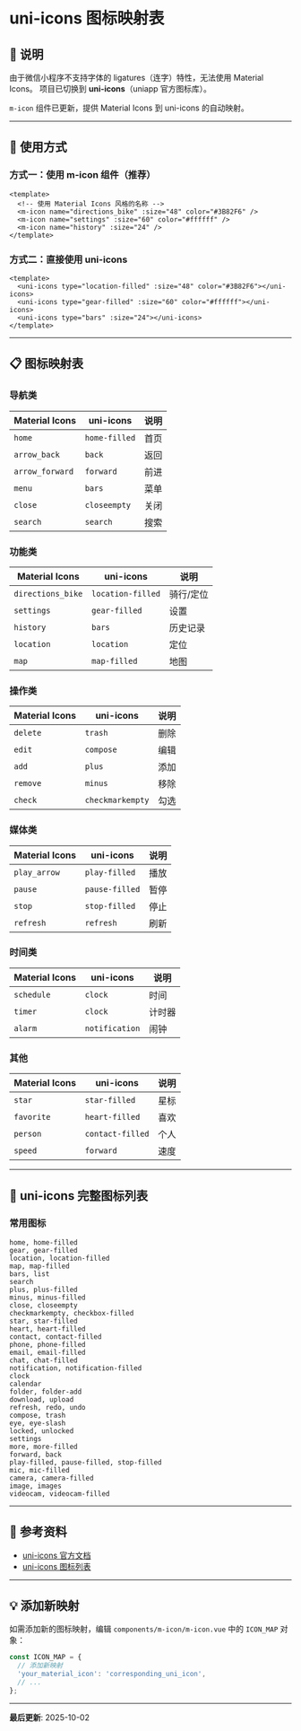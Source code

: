 # uni-icons 图标映射表

## 📝 说明

由于微信小程序不支持字体的 ligatures（连字）特性，无法使用 Material Icons。
项目已切换到 **uni-icons**（uniapp 官方图标库）。

`m-icon` 组件已更新，提供 Material Icons 到 uni-icons 的自动映射。

---

## 🎯 使用方式

### 方式一：使用 m-icon 组件（推荐）

```vue
<template>
  <!-- 使用 Material Icons 风格的名称 -->
  <m-icon name="directions_bike" :size="48" color="#3B82F6" />
  <m-icon name="settings" :size="60" color="#ffffff" />
  <m-icon name="history" :size="24" />
</template>
```

### 方式二：直接使用 uni-icons

```vue
<template>
  <uni-icons type="location-filled" :size="48" color="#3B82F6"></uni-icons>
  <uni-icons type="gear-filled" :size="60" color="#ffffff"></uni-icons>
  <uni-icons type="bars" :size="24"></uni-icons>
</template>
```

---

## 📋 图标映射表

### 导航类

| Material Icons | uni-icons | 说明 |
|---------------|-----------|------|
| `home` | `home-filled` | 首页 |
| `arrow_back` | `back` | 返回 |
| `arrow_forward` | `forward` | 前进 |
| `menu` | `bars` | 菜单 |
| `close` | `closeempty` | 关闭 |
| `search` | `search` | 搜索 |

### 功能类

| Material Icons | uni-icons | 说明 |
|---------------|-----------|------|
| `directions_bike` | `location-filled` | 骑行/定位 |
| `settings` | `gear-filled` | 设置 |
| `history` | `bars` | 历史记录 |
| `location` | `location` | 定位 |
| `map` | `map-filled` | 地图 |

### 操作类

| Material Icons | uni-icons | 说明 |
|---------------|-----------|------|
| `delete` | `trash` | 删除 |
| `edit` | `compose` | 编辑 |
| `add` | `plus` | 添加 |
| `remove` | `minus` | 移除 |
| `check` | `checkmarkempty` | 勾选 |

### 媒体类

| Material Icons | uni-icons | 说明 |
|---------------|-----------|------|
| `play_arrow` | `play-filled` | 播放 |
| `pause` | `pause-filled` | 暂停 |
| `stop` | `stop-filled` | 停止 |
| `refresh` | `refresh` | 刷新 |

### 时间类

| Material Icons | uni-icons | 说明 |
|---------------|-----------|------|
| `schedule` | `clock` | 时间 |
| `timer` | `clock` | 计时器 |
| `alarm` | `notification` | 闹钟 |

### 其他

| Material Icons | uni-icons | 说明 |
|---------------|-----------|------|
| `star` | `star-filled` | 星标 |
| `favorite` | `heart-filled` | 喜欢 |
| `person` | `contact-filled` | 个人 |
| `speed` | `forward` | 速度 |

---

## 🎨 uni-icons 完整图标列表

### 常用图标

```
home, home-filled
gear, gear-filled
location, location-filled
map, map-filled
bars, list
search
plus, plus-filled
minus, minus-filled
close, closeempty
checkmarkempty, checkbox-filled
star, star-filled
heart, heart-filled
contact, contact-filled
phone, phone-filled
email, email-filled
chat, chat-filled
notification, notification-filled
clock
calendar
folder, folder-add
download, upload
refresh, redo, undo
compose, trash
eye, eye-slash
locked, unlocked
settings
more, more-filled
forward, back
play-filled, pause-filled, stop-filled
mic, mic-filled
camera, camera-filled
image, images
videocam, videocam-filled
```

---

## 📖 参考资料

- [uni-icons 官方文档](https://uniapp.dcloud.net.cn/component/uniui/uni-icons.html)
- [uni-icons 图标列表](https://hellouniapp.dcloud.net.cn/pages/extUI/icons/icons)

---

## 💡 添加新映射

如需添加新的图标映射，编辑 `components/m-icon/m-icon.vue` 中的 `ICON_MAP` 对象：

```javascript
const ICON_MAP = {
  // 添加新映射
  'your_material_icon': 'corresponding_uni_icon',
  // ...
};
```

---

**最后更新**: 2025-10-02
